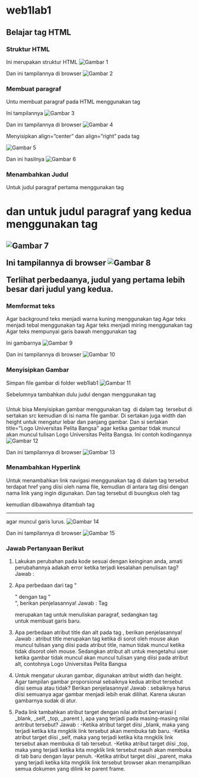 # web1lab1
## Belajar tag HTML

### Struktur HTML
Ini merupakan struktur HTML
![Gambar 1](screenshot/ss11.png)

Dan ini tampilannya di browser
![Gambar 2](screenshot/ss12.png)

### Membuat paragraf
Untu membuat paragraf pada HTML menggunakan tag <p></p>
Ini tampilannya
![Gambar 3](screenshot/ss21.png)

Dan ini tampilannya di browser
![Gambar 4](screenshot/ss22.png)

Menyisipkan align=”center” dan align=”right” pada tag <p>
![Gambar 5](screenshot/ss31.png)

Dan ini hasilnya
![Gambar 6](screenshot/ss32.png)

### Menambahkan Judul
Untuk judul paragraf pertama menggunakan tag <h1> dan untuk judul paragraf yang kedua menggunakan tag <h2>
![Gambar 7](screenshot/ss41.png)

Ini tampilannya di browser
![Gambar 8](screenshot/ss42.png)

Terlihat perbedaanya, judul yang pertama lebih besar dari judul yang kedua.

### Memformat teks
Agar background teks menjadi warna kuning menggunakan tag <mark></mark>
Agar teks menjadi tebal menggunakan tag <b></b>
Agar teks menjadi miring menggunakan tag <i></i>
Agar teks mempunyai garis bawah menggunakan tag <u></u>

Ini gambarnya
![Gambar 9](screenshot/ss51.png)

Dan ini tampilannya di browser
![Gambar 10](screenshot/ss52.png)

###  Menyisipkan Gambar
Simpan file gambar di folder web1lab1
![Gambar 11](screenshot/ss61.png)

Sebelumnya tambahkan dulu judul dengan menggunakan tag <h3></h3>

Untuk bisa Menyisipkan gambar menggunakan tag <img>
di dalam tag <img> tersebut di sertakan src kemudian di isi nama file gambar.
Di sertakan juga width dan height untuk mengatur lebar dan panjang gambar.
Dan si sertakan title="Logo Universitas Pelita Bangsa" agar ketika gambar tidak muncul akan muncul tulisan Logo Universitas Pelita Bangsa.
Ini contoh kodingannya
![Gambar 12](screenshot/ss62.png)

Dan ini tampilannya di browser
![Gambar 13](screenshot/ss63.png)

### Menambahkan Hyperlink
Untuk menambahkan link navigasi menggunakan tag <a></a>
di dalam tag tersebut terdapat href yang diisi oleh nama file, kemudian di antara tag <a></a> diisi dengan nama link yang ingin digunakan. Dan tag <a></a> tersebut di buungkus oleh tag <nav></nav> kemudian dibawahnya ditambah tag <hr> agar muncul garis lurus.
![Gambar 14](screenshot/ss71.png)

Dan ini tampilannya di browser
![Gambar 15](screenshot/ss72.png)

### Jawab Pertanyaan Berikut
1. Lakukan perubahan pada kode sesuai dengan keinginan anda, amati perubahannya adakah
   error ketika terjadi kesalahan penulisan tag?
   Jawab :

2. Apa perbedaan dari tag "<p>" dengan tag "<br>", berikan penjelasannya!
    Jawab : Tag <p> merupakan tag untuk menuliskan paragraf, sedangkan tag <br> untuk membuat garis baru.

3. Apa perbedaan atribut title dan alt pada tag <img>, berikan penjelasannya!
    Jawab : atribut title merupakan tag ketika di sorot oleh mouse akan muncul tulisan yang diisi pada atribut title, namun tidak muncul ketika tidak disorot oleh mouse.
    Sedangkan atribut alt untuk mengetahui user ketika gambar tidak muncul akan muncul tulisan yang diisi pada atribut alt, contohnya Logo Universitas Pelita Bangsa
4. Untuk mengatur ukuran gambar, digunakan atribut width dan height. Agar tampilan gambar
    proporsional sebaiknya kedua atribut tersebut diisi semua atau tidak? Berikan penjelasannya!
    Jawab : sebaiknya harus diisi semuanya agar gambar menjadi lebih enak dilihat. Karena ukuran gambarnya sudak di atur.
5. Pada link tambahkan atribut target dengan nilai atribut bervariasi ( _blank, _self, _top,
    _parent ), apa yang terjadi pada masing-masing nilai antribut tersebut?
    Jawab :
    -Ketika atribut target diisi _blank, maka yang terjadi ketika kita mngklik link tersebut akan membuka tab baru.
    -Ketika atribut target diisi _self,  maka yang terjadi ketika kita mngklik link tersebut akan membuka di tab tersebut.
    -Ketika atribut target diisi _top,  maka yang terjadi ketika kita mngklik link tersebut masih akan membuka di tab baru dengan  layar penuh.
    -Ketika atribut target diisi _parent,  maka yang terjadi ketika kita mngklik link tersebut browser akan menampilkan semua dokumen yang dilink ke parent frame.
